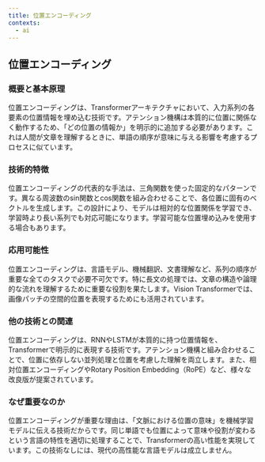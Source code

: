 ```yaml
---
title: 位置エンコーディング
contexts:
  - ai
---
```


## 位置エンコーディング

<Context name="ai">

### 概要と基本原理
位置エンコーディングは、Transformerアーキテクチャにおいて、入力系列の各要素の位置情報を埋め込む技術です。アテンション機構は本質的に位置に関係なく動作するため、「どの位置の情報か」を明示的に追加する必要があります。これは人間が文章を理解するときに、単語の順序が意味に与える影響を考慮するプロセスに似ています。

### 技術的特徴
位置エンコーディングの代表的な手法は、三角関数を使った固定的なパターンです。異なる周波数のsin関数とcos関数を組み合わせることで、各位置に固有のベクトルを生成します。この設計により、モデルは相対的な位置関係を学習でき、学習時より長い系列でも対応可能になります。学習可能な位置埋め込みを使用する場合もあります。

### 応用可能性
位置エンコーディングは、言語モデル、機械翻訳、文書理解など、系列の順序が重要な全てのタスクで必要不可欠です。特に長文の処理では、文章の構造や論理的な流れを理解するために重要な役割を果たします。Vision Transformerでは、画像パッチの空間的位置を表現するためにも活用されています。

### 他の技術との関連
位置エンコーディングは、RNNやLSTMが本質的に持つ位置情報を、Transformerで明示的に表現する技術です。アテンション機構と組み合わせることで、位置に依存しない並列処理と位置を考慮した理解を両立します。また、相対位置エンコーディングやRotary Position Embedding（RoPE）など、様々な改良版が提案されています。

### なぜ重要なのか
位置エンコーディングが重要な理由は、「文脈における位置の意味」を機械学習モデルに伝える技術だからです。同じ単語でも位置によって意味や役割が変わるという言語の特性を適切に処理することで、Transformerの高い性能を実現しています。この技術なしには、現代の高性能な言語モデルは成立しません。

</Context>
